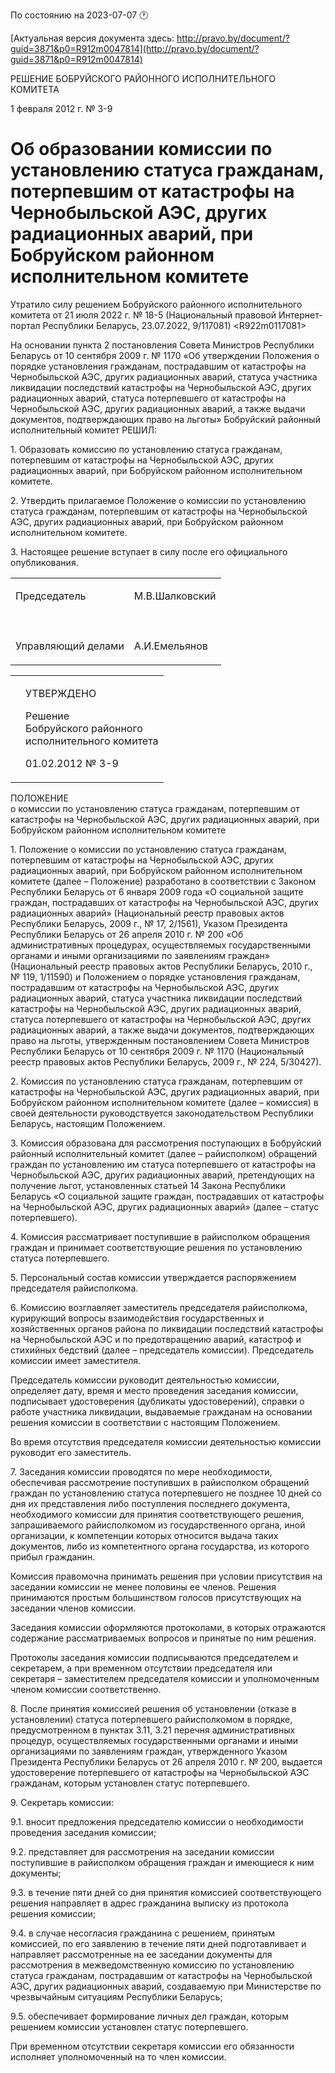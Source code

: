 По состоянию на 2023-07-07 &#x1F550;

[Актуальная версия документа здесь: http://pravo.by/document/?guid=3871&p0=R912m0047814](http://pravo.by/document/?guid=3871&p0=R912m0047814)

<p>РЕШЕНИЕ БОБРУЙСКОГО РАЙОННОГО ИСПОЛНИТЕЛЬНОГО КОМИТЕТА</p>
<p>1 февраля 2012 г. № 3-9</p>
<h1>Об образовании комиссии по установлению статуса гражданам, потерпевшим от катастрофы на Чернобыльской АЭС, других радиационных аварий, при Бобруйском районном исполнительном комитете</h1>
<p>Утратило силу решением Бобруйского районного исполнительного комитета от 21 июля 2022 г. № 18-5 (Национальный правовой Интернет-портал Республики Беларусь, 23.07.2022, 9/117081) &lt;R922m0117081&gt;</p>
<p>На основании пункта 2 постановления Совета Министров Республики Беларусь от 10 сентября 2009 г. № 1170 «Об утверждении Положения о порядке установления гражданам, пострадавшим от катастрофы на Чернобыльской АЭС, других радиационных аварий, статуса участника ликвидации последствий катастрофы на Чернобыльской АЭС, других радиационных аварий, статуса потерпевшего от катастрофы на Чернобыльской АЭС, других радиационных аварий, а также выдачи документов, подтверждающих право на льготы» Бобруйский районный исполнительный комитет РЕШИЛ:</p>
<p>1. Образовать комиссию по установлению статуса гражданам, потерпевшим от катастрофы на Чернобыльской АЭС, других радиационных аварий, при Бобруйском районном исполнительном комитете.</p>
<p>2. Утвердить прилагаемое Положение о комиссии по установлению статуса гражданам, потерпевшим от катастрофы на Чернобыльской АЭС, других радиационных аварий, при Бобруйском районном исполнительном комитете.</p>
<p>3. Настоящее решение вступает в силу после его официального опубликования.</p>
<p></p>
<table>
<tr>
<td><p>Председатель</p></td>
<td><p>М.В.Шалковский</p></td>
</tr>
<tr>
<td><p></p></td>
<td><p></p></td>
</tr>
<tr>
<td><p>Управляющий делами</p></td>
<td><p>А.И.Емельянов</p></td>
</tr>
</table>
<p></p>
<table><tr>
<td><p></p></td>
<td>
<p>УТВЕРЖДЕНО</p>
<p>Решение<br>Бобруйского районного<br>исполнительного комитета</p>
<p>01.02.2012 № 3-9</p>
</td>
</tr></table>
<p>ПОЛОЖЕНИЕ<br>о комиссии по установлению статуса гражданам, потерпевшим от катастрофы на Чернобыльской АЭС, других радиационных аварий, при Бобруйском районном исполнительном комитете</p>
<p>1. Положение о комиссии по установлению статуса гражданам, потерпевшим от катастрофы на Чернобыльской АЭС, других радиационных аварий, при Бобруйском районном исполнительном комитете (далее – Положение) разработано в соответствии с Законом Республики Беларусь от 6 января 2009 года «О социальной защите граждан, пострадавших от катастрофы на Чернобыльской АЭС, других радиационных аварий» (Национальный реестр правовых актов Республики Беларусь, 2009 г., № 17, 2/1561), Указом Президента Республики Беларусь от 26 апреля 2010 г. № 200 «Об административных процедурах, осуществляемых государственными органами и иными организациями по заявлениям граждан» (Национальный реестр правовых актов Республики Беларусь, 2010 г., № 119, 1/11590) и Положением о порядке установления гражданам, пострадавшим от катастрофы на Чернобыльской АЭС, других радиационных аварий, статуса участника ликвидации последствий катастрофы на Чернобыльской АЭС, других радиационных аварий, статуса потерпевшего от катастрофы на Чернобыльской АЭС, других радиационных аварий, а также выдачи документов, подтверждающих право на льготы, утвержденным постановлением Совета Министров Республики Беларусь от 10 сентября 2009 г. № 1170 (Национальный реестр правовых актов Республики Беларусь, 2009 г., № 224, 5/30427).</p>
<p>2. Комиссия по установлению статуса гражданам, потерпевшим от катастрофы на Чернобыльской АЭС, других радиационных аварий, при Бобруйском районном исполнительном комитете (далее – комиссия) в своей деятельности руководствуется законодательством Республики Беларусь, настоящим Положением.</p>
<p>3. Комиссия образована для рассмотрения поступающих в Бобруйский районный исполнительный комитет (далее – райисполком) обращений граждан по установлению им статуса потерпевшего от катастрофы на Чернобыльской АЭС, других радиационных аварий, претендующих на получение льгот, установленных статьей 14 Закона Республики Беларусь «О социальной защите граждан, пострадавших от катастрофы на Чернобыльской АЭС, других радиационных аварий» (далее – статус потерпевшего).</p>
<p>4. Комиссия рассматривает поступившие в райисполком обращения граждан и принимает соответствующие решения по установлению статуса потерпевшего.</p>
<p>5. Персональный состав комиссии утверждается распоряжением председателя райисполкома.</p>
<p>6. Комиссию возглавляет заместитель председателя райисполкома, курирующий вопросы взаимодействия государственных и хозяйственных органов района по ликвидации последствий катастрофы на Чернобыльской АЭС и по предотвращению аварий, катастроф и стихийных бедствий (далее – председатель комиссии). Председатель комиссии имеет заместителя.</p>
<p>Председатель комиссии руководит деятельностью комиссии, определяет дату, время и место проведения заседания комиссии, подписывает удостоверения (дубликаты удостоверений), справки о работе участника ликвидации, выдаваемые гражданам на основании решения комиссии в соответствии с настоящим Положением.</p>
<p>Во время отсутствия председателя комиссии деятельностью комиссии руководит его заместитель.</p>
<p>7. Заседания комиссии проводятся по мере необходимости, обеспечивая рассмотрение поступивших в райисполком обращений граждан по установлению статуса потерпевшего не позднее 10 дней со дня их представления либо поступления последнего документа, необходимого комиссии для принятия соответствующего решения, запрашиваемого райисполкомом из государственного органа, иной организации, к компетенции которых относится выдача таких документов, либо из компетентного органа государства, из которого прибыл гражданин.</p>
<p>Комиссия правомочна принимать решения при условии присутствия на заседании комиссии не менее половины ее членов. Решения принимаются простым большинством голосов присутствующих на заседании членов комиссии.</p>
<p>Заседания комиссии оформляются протоколами, в которых отражаются содержание рассматриваемых вопросов и принятые по ним решения.</p>
<p>Протоколы заседания комиссии подписываются председателем и секретарем, а при временном отсутствии председателя или секретаря – заместителем председателя комиссии и уполномоченным членом комиссии соответственно.</p>
<p>8. После принятия комиссией решения об установлении (отказе в установлении) статуса потерпевшего райисполкомом в порядке, предусмотренном в пунктах 3.11, 3.21 перечня административных процедур, осуществляемых государственными органами и иными организациями по заявлениям граждан, утвержденного Указом Президента Республики Беларусь от 26 апреля 2010 г. № 200, выдается удостоверение потерпевшего от катастрофы на Чернобыльской АЭС гражданам, которым установлен статус потерпевшего.</p>
<p>9. Секретарь комиссии:</p>
<p>9.1. вносит предложения председателю комиссии о необходимости проведения заседания комиссии;</p>
<p>9.2. представляет для рассмотрения на заседании комиссии поступившие в райисполком обращения граждан и имеющиеся к ним документы;</p>
<p>9.3. в течение пяти дней со дня принятия комиссией соответствующего решения направляет в адрес гражданина выписку из протокола решения комиссии;</p>
<p>9.4. в случае несогласия гражданина с решением, принятым комиссией, по его заявлению в течение пяти дней подготавливает и направляет рассмотренные на ее заседании документы для рассмотрения в межведомственную комиссию по установлению статуса гражданам, пострадавшим от катастрофы на Чернобыльской АЭС, других радиационных аварий, создаваемую при Министерстве по чрезвычайным ситуациям Республики Беларусь;</p>
<p>9.5. обеспечивает формирование личных дел граждан, которым решением комиссии установлен статус потерпевшего.</p>
<p>При временном отсутствии секретаря комиссии его обязанности исполняет уполномоченный на то член комиссии.</p>
<p></p>